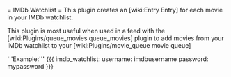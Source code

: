 = IMDb Watchlist =
This plugin creates an [wiki:Entry Entry] for each movie in your IMDb watchlist.

This plugin is most useful when used in a feed with the [wiki:Plugins/queue_movies queue_movies] plugin to add movies from your IMDb watchlist to your [wiki:Plugins/movie_queue movie queue]

'''Example:'''
{{{
  imdb_watchlist:
    username: imdbusername
    password: mypassword
}}}